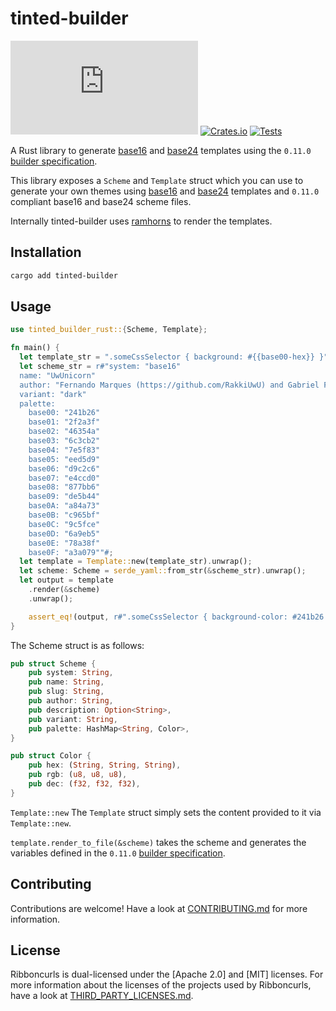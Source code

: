 # tinted-builder

[![Matrix Chat](https://img.shields.io/matrix/tinted-theming:matrix.org)](https://matrix.to/#/#tinted-theming:matrix.org)
[![Crates.io](https://img.shields.io/crates/v/tinted-builder-rust.svg)](https://crates.io/crates/tinted-builder-rust)
[![Tests](https://github.com/tinted-theming/tinted-builder-rust/actions/workflows/tests.yml/badge.svg)](https://github.com/tinted-theming/tinty/actions/workflows/tests.yml)

A Rust library to generate [base16] and [base24] templates using the `0.11.0` [builder
specification].

This library exposes a `Scheme` and `Template` struct which you can
use to generate your own themes using [base16] and [base24] templates and
`0.11.0` compliant base16 and base24 scheme files.

Internally tinted-builder uses [ramhorns] to render the templates.

## Installation

```sh
cargo add tinted-builder
```

## Usage

```rust
use tinted_builder_rust::{Scheme, Template};

fn main() {
  let template_str = ".someCssSelector { background: #{{base00-hex}} }";
  let scheme_str = r#"system: "base16"
  name: "UwUnicorn"
  author: "Fernando Marques (https://github.com/RakkiUwU) and Gabriel Fontes (https://github.com/Misterio77)"
  variant: "dark"
  palette:
    base00: "241b26"
    base01: "2f2a3f"
    base02: "46354a"
    base03: "6c3cb2"
    base04: "7e5f83"
    base05: "eed5d9"
    base06: "d9c2c6"
    base07: "e4ccd0"
    base08: "877bb6"
    base09: "de5b44"
    base0A: "a84a73"
    base0B: "c965bf"
    base0C: "9c5fce"
    base0D: "6a9eb5"
    base0E: "78a38f"
    base0F: "a3a079""#;
  let template = Template::new(template_str).unwrap();
  let scheme: Scheme = serde_yaml::from_str(&scheme_str).unwrap();
  let output = template
    .render(&scheme)
    .unwrap();

    assert_eq!(output, r#".someCssSelector { background-color: #241b26 i}"#);
}
```

The Scheme struct is as follows:

```rust
pub struct Scheme {
    pub system: String,
    pub name: String,
    pub slug: String,
    pub author: String,
    pub description: Option<String>,
    pub variant: String,
    pub palette: HashMap<String, Color>,
}

pub struct Color {
    pub hex: (String, String, String),
    pub rgb: (u8, u8, u8),
    pub dec: (f32, f32, f32),
}
```

`Template::new`
The `Template` struct simply sets the content provided to it via
`Template::new`.

`template.render_to_file(&scheme)` takes the scheme and generates the
variables defined in the `0.11.0` [builder specification].

## Contributing

Contributions are welcome! Have a look at [CONTRIBUTING.md] for more
information.

## License

Ribboncurls is dual-licensed under the [Apache 2.0] and [MIT] licenses.
For more information about the licenses of the projects used by
Ribboncurls, have a look at [THIRD_PARTY_LICENSES.md].

[latest schemes repository]: https://github.com/tinted-theming/schemes
[home repository]: https://github.com/tinted-theming/home
[builder specification]: https://github.com/tinted-theming/home/blob/main/builder.md
[base16]: https://github.com/tinted-theming/home/blob/main/styling.md
[base24]: https://github.com/tinted-theming/base24/blob/master/styling.md
[ramhorns]: https://docs.rs/ramhorns/latest/ramhorns/index.html
[builder specification]: https://github.com/tinted-theming/home/blob/main/builder.md
[LICENSE]: LICENSE
[THIRD_PARTY_LICENSES.md]: THIRD_PARTY_LICENSES.md
[CONTRIBUTING.md]: CONTRIBUTING.md
[repository releases]: https://github.com/tinted-theming/tinty/releases/latest

